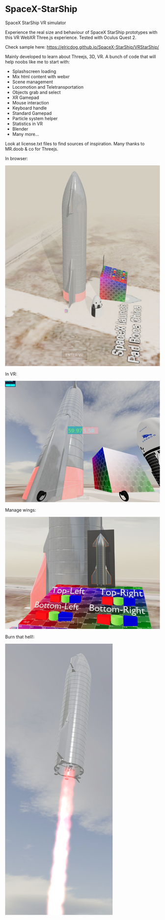 # SpaceX-StarShip
SpaceX StarShip VR simulator

Experience the real size and behaviour of SpaceX StarShip prototypes with this VR WebXR Three.js experience.
Tested with Oculus Quest 2.

Check sample here:
https://elricdog.github.io/SpaceX-StarShip/VRStarShip/

Mainly developed to learn about Threejs, 3D, VR.
A bunch of code that will help noobs like me to start with:
- Splashscreen loading
- Mix html content with webxr
- Scene management
- Locomotion and Teletransportation
- Objects grab and select
- XR Gamepad
- Mouse interaction
- Keyboard handle
- Standard Gamepad
- Particle system helper
- Statistics in VR
- Blender
- Many more...

Look at license.txt files to find sources of inspiration.
Many thanks to MR.doob & co for Threejs.

In browser:

![Image of SpaceX StarShip VR](https://github.com/elricdog/SpaceX-StarShip/blob/main/media/screenshot002.png)

In VR:

![Image of SpaceX StarShip VR](https://github.com/elricdog/SpaceX-StarShip/blob/main/media/screenshot001.png)

Manage wings:

![Image of SpaceX StarShip VR](https://github.com/elricdog/SpaceX-StarShip/blob/main/media/screenshot003.png)

Burn that hell!:

![Image of SpaceX StarShip VR](https://github.com/elricdog/SpaceX-StarShip/blob/main/media/screenshot004.png)
